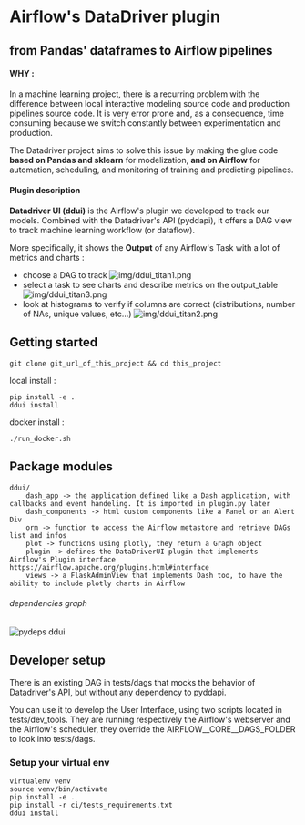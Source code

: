 # Airflow's DataDriver plugin

## from Pandas' dataframes to Airflow pipelines

#### WHY : 

In a machine learning project, there is a recurring problem 
with the difference between local interactive modeling source code 
and production pipelines source code. 
It is very error prone and, as a consequence, time consuming because we 
switch constantly between experimentation and production.
 
The Datadriver project aims to solve this issue by making the glue code **based on Pandas and sklearn**
for modelization, **and on Airflow** for automation, scheduling, and monitoring of training 
and predicting pipelines.

#### Plugin description

**Datadriver UI (ddui)** is the Airflow's plugin we developed to track our models. 
Combined with the Datadriver's API (pyddapi), it offers a DAG view to track machine learning workflow (or dataflow).

More specifically, it shows the **Output** of any Airflow's Task with a lot of metrics and
charts : 

 - choose a DAG to track
![img/ddui_titan1.png](img/ddui_titan1.png)
 - select a task to see charts and describe metrics on the output_table
![img/ddui_titan3.png](img/ddui_titan3.png) 
 - look at histograms to verify if columns are correct (distributions, number of NAs,
  unique values, etc...)
![img/ddui_titan2.png](img/ddui_titan2.png) 

## Getting started

    git clone git_url_of_this_project && cd this_project

local install :

    pip install -e .
    ddui install
    
docker install :

    ./run_docker.sh


## Package modules

    ddui/
        dash_app -> the application defined like a Dash application, with callbacks and event handeling. It is imported in plugin.py later
        dash_components -> html custom components like a Panel or an Alert Div
        orm -> function to access the Airflow metastore and retrieve DAGs list and infos
        plot -> functions using plotly, they return a Graph object
        plugin -> defines the DataDriverUI plugin that implements Airflow's Plugin interface https://airflow.apache.org/plugins.html#interface
        views -> a FlaskAdminView that implements Dash too, to have the ability to include plotly charts in Airflow
        

###### dependencies graph

![pydeps ddui](img/dependencies_analysis.png)       

## Developer setup

There is an existing DAG in tests/dags that mocks the behavior of Datadriver's API, but
without any dependency to pyddapi.

You can use it to develop the User Interface, using two scripts located in tests/dev_tools.
They are running respectively the Airflow's webserver and the Airflow's scheduler, they
override the AIRFLOW__CORE__DAGS_FOLDER to look into tests/dags.

### Setup your virtual env

    virtualenv venv
    source venv/bin/activate
    pip install -e .
    pip install -r ci/tests_requirements.txt
    ddui install